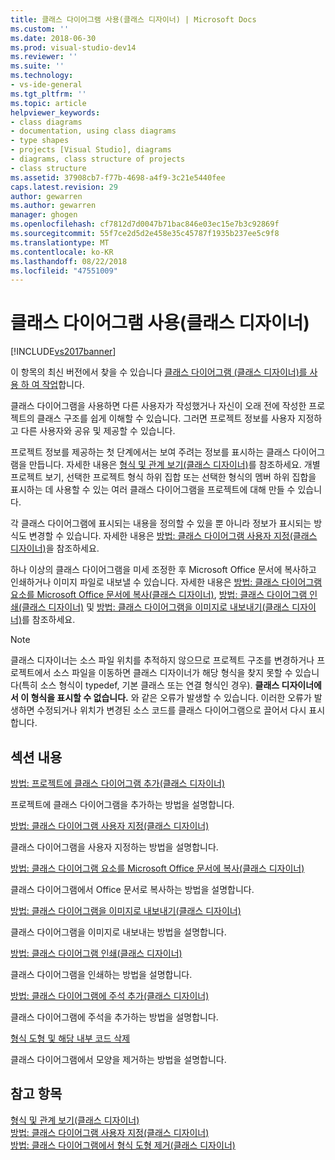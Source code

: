 ```yaml
---
title: 클래스 다이어그램 사용(클래스 디자이너) | Microsoft Docs
ms.custom: ''
ms.date: 2018-06-30
ms.prod: visual-studio-dev14
ms.reviewer: ''
ms.suite: ''
ms.technology:
- vs-ide-general
ms.tgt_pltfrm: ''
ms.topic: article
helpviewer_keywords:
- class diagrams
- documentation, using class diagrams
- type shapes
- projects [Visual Studio], diagrams
- diagrams, class structure of projects
- class structure
ms.assetid: 37908cb7-f77b-4698-a4f9-3c21e5440fee
caps.latest.revision: 29
author: gewarren
ms.author: gewarren
manager: ghogen
ms.openlocfilehash: cf7812d7d0047b71bac846e03ec15e7b3c92869f
ms.sourcegitcommit: 55f7ce2d5d2e458e35c45787f1935b237ee5c9f8
ms.translationtype: MT
ms.contentlocale: ko-KR
ms.lasthandoff: 08/22/2018
ms.locfileid: "47551009"
---
```

# <a name="working-with-class-diagrams-class-designer"></a>클래스 다이어그램 사용(클래스 디자이너)
[!INCLUDE[vs2017banner](../includes/vs2017banner.md)]

이 항목의 최신 버전에서 찾을 수 있습니다 [클래스 다이어그램 (클래스 디자이너)를 사용 하 여 작업](https://docs.microsoft.com/visualstudio/ide/working-with-class-diagrams-class-designer)합니다.  
  
클래스 다이어그램을 사용하면 다른 사용자가 작성했거나 자신이 오래 전에 작성한 프로젝트의 클래스 구조를 쉽게 이해할 수 있습니다. 그러면 프로젝트 정보를 사용자 지정하고 다른 사용자와 공유 및 제공할 수 있습니다.  
  
 프로젝트 정보를 제공하는 첫 단계에서는 보여 주려는 정보를 표시하는 클래스 다이어그램을 만듭니다. 자세한 내용은 [형식 및 관계 보기(클래스 디자이너)](../ide/viewing-types-and-relationships-class-designer.md)를 참조하세요. 개별 프로젝트 보기, 선택한 프로젝트 형식 하위 집합 또는 선택한 형식의 멤버 하위 집합을 표시하는 데 사용할 수 있는 여러 클래스 다이어그램을 프로젝트에 대해 만들 수 있습니다.  
  
 각 클래스 다이어그램에 표시되는 내용을 정의할 수 있을 뿐 아니라 정보가 표시되는 방식도 변경할 수 있습니다. 자세한 내용은 [방법: 클래스 다이어그램 사용자 지정(클래스 디자이너)](../ide/how-to-customize-class-diagrams-class-designer.md)을 참조하세요.  
  
 하나 이상의 클래스 다이어그램을 미세 조정한 후 Microsoft Office 문서에 복사하고 인쇄하거나 이미지 파일로 내보낼 수 있습니다. 자세한 내용은 [방법: 클래스 다이어그램 요소를 Microsoft Office 문서에 복사(클래스 디자이너)](../ide/how-to-copy-class-diagram-elements-to-a-microsoft-office-document-class-designer.md), [방법: 클래스 다이어그램 인쇄(클래스 디자이너)](../ide/how-to-print-class-diagrams-class-designer.md) 및 [방법: 클래스 다이어그램을 이미지로 내보내기(클래스 디자이너)](../ide/how-to-export-class-diagrams-as-images-class-designer.md)를 참조하세요.  
  
> [!NOTE]
>  클래스 디자이너는 소스 파일 위치를 추적하지 않으므로 프로젝트 구조를 변경하거나 프로젝트에서 소스 파일을 이동하면 클래스 디자이너가 해당 형식을 찾지 못할 수 있습니다(특히 소스 형식이 typedef, 기본 클래스 또는 연결 형식인 경우). **클래스 디자이너에서 이 형식을 표시할 수 없습니다.** 와 같은 오류가 발생할 수 있습니다. 이러한 오류가 발생하면 수정되거나 위치가 변경된 소스 코드를 클래스 다이어그램으로 끌어서 다시 표시합니다.  
  
## <a name="in-this-section"></a>섹션 내용  
 [방법: 프로젝트에 클래스 다이어그램 추가(클래스 디자이너)](../ide/how-to-add-class-diagrams-to-projects-class-designer.md)  
  
 프로젝트에 클래스 다이어그램을 추가하는 방법을 설명합니다.  
  
 [방법: 클래스 다이어그램 사용자 지정(클래스 디자이너)](../ide/how-to-customize-class-diagrams-class-designer.md)  
  
 클래스 다이어그램을 사용자 지정하는 방법을 설명합니다.  
  
 [방법: 클래스 다이어그램 요소를 Microsoft Office 문서에 복사(클래스 디자이너)](../ide/how-to-copy-class-diagram-elements-to-a-microsoft-office-document-class-designer.md)  
  
 클래스 다이어그램에서 Office 문서로 복사하는 방법을 설명합니다.  
  
 [방법: 클래스 다이어그램을 이미지로 내보내기(클래스 디자이너)](../ide/how-to-export-class-diagrams-as-images-class-designer.md)  
  
 클래스 다이어그램을 이미지로 내보내는 방법을 설명합니다.  
  
 [방법: 클래스 다이어그램 인쇄(클래스 디자이너)](../ide/how-to-print-class-diagrams-class-designer.md)  
  
 클래스 다이어그램을 인쇄하는 방법을 설명합니다.  
  
 [방법: 클래스 다이어그램에 주석 추가(클래스 디자이너)](../ide/how-to-add-comments-to-class-diagrams-class-designer.md)  
  
 클래스 다이어그램에 주석을 추가하는 방법을 설명합니다.  
  
 [형식 도형 및 해당 내부 코드 삭제](../ide/how-to-customize-class-diagrams-class-designer.md#DeleteTypeShapeAndCode)  
  
 클래스 다이어그램에서 모양을 제거하는 방법을 설명합니다.  
  
## <a name="see-also"></a>참고 항목  
 [형식 및 관계 보기(클래스 디자이너)](../ide/viewing-types-and-relationships-class-designer.md)   
 [방법: 클래스 다이어그램 사용자 지정(클래스 디자이너)](../ide/how-to-customize-class-diagrams-class-designer.md)   
 [방법: 클래스 다이어그램에서 형식 도형 제거(클래스 디자이너)](http://msdn.microsoft.com/en-us/ae41897d-d066-4b8c-bb9b-05436e12ff39)



